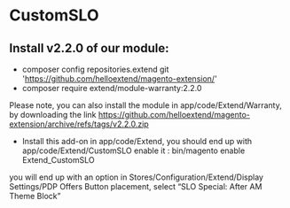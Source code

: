 # CustomSLO


## Install v2.2.0 of our module:
 - composer config repositories.extend git 'https://github.com/helloextend/magento-extension/'
 - composer require extend/module-warranty:2.2.0

Please note, you can also install the module in app/code/Extend/Warranty, by downloading the link https://github.com/helloextend/magento-extension/archive/refs/tags/v2.2.0.zip

- Install this add-on in app/code/Extend,
you should end up with app/code/Extend/CustomSLO
enable it : bin/magento enable Extend_CustomSLO

you will end up with an option in Stores/Configuration/Extend/Display Settings/PDP Offers Button placement, select “SLO Special: After AM Theme Block”
